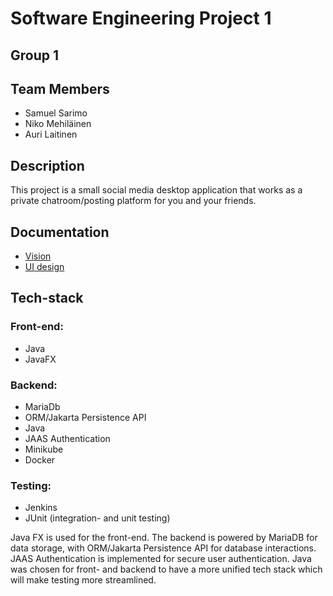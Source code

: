 # Software Engineering Project 1
## Group 1
## Team Members
* Samuel Sarimo
* Niko Mehiläinen
* Auri Laitinen
## Description
This project is a small social media desktop application that works as a private chatroom/posting platform for you and your friends.
## Documentation
* [Vision](https://github.com/samuelms123/OTP-1/blob/main/documents/vision.md)
* [UI design](https://github.com/samuelms123/OTP-1/tree/main/documents/FigmaUI)
## Tech-stack
### Front-end:
* Java
* JavaFX
### Backend:
* MariaDb
* ORM/Jakarta Persistence API
* Java
* JAAS Authentication
* Minikube
* Docker
### Testing:
* Jenkins
* JUnit (integration- and unit testing)

Java FX is used for the front-end. The backend is powered by MariaDB for data storage, with ORM/Jakarta Persistence API for database interactions. JAAS Authentication is implemented for secure user authentication. Java was chosen for front- and backend to have a more unified tech stack which will make testing more streamlined. 
